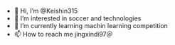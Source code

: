 - 👋 Hi, I’m @Keishin315
- 👀 I’m interested in soccer and technologies
- 🌱 I’m currently learning machin learning competition
- 📫 How to reach me jingxindi97＠

<!---
Keishin315/Keishin315 is a ✨ special ✨ repository because its `README.md` (this file) appears on your GitHub profile.
You can click the Preview link to take a look at your changes.
--->
